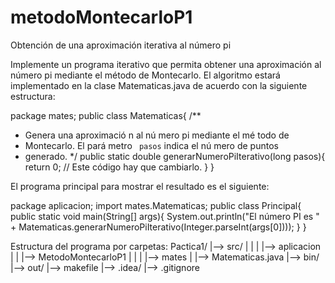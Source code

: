 # metodoMontecarloP1
Obtención de una aproximación iterativa al número pi

Implemente un programa iterativo que permita obtener una aproximación al número pi mediante el método de Montecarlo.
El algoritmo estará implementado en la clase Matematicas.java de acuerdo con la siguiente estructura:

package mates;
public class Matematicas{
/**
* Genera una aproximació n al nú mero pi mediante el mé todo de
* Montecarlo. El pará metro ` pasos` indica el nú mero de puntos
* generado.
*/
public static double generarNumeroPiIterativo(long pasos){
return 0; // Este código hay que cambiarlo.
}
}

El programa principal para mostrar el resultado es el siguiente:

package aplicacion;
import mates.Matematicas;
public class Principal{
public static void main(String[] args){
System.out.println("El número PI es " +
Matematicas.generarNumeroPiIterativo(Integer.parseInt(args[0])));
}
}

Estructura del programa por carpetas:
Pactica1/
|--> src/
|    |
|    |--> aplicacion
|    |       |--> MetodoMontecarloP1
|    |
|    |--> mates
|            |--> Matematicas.java
|--> bin/
|--> out/
|--> makefile 
|--> .idea/
|--> .gitignore

